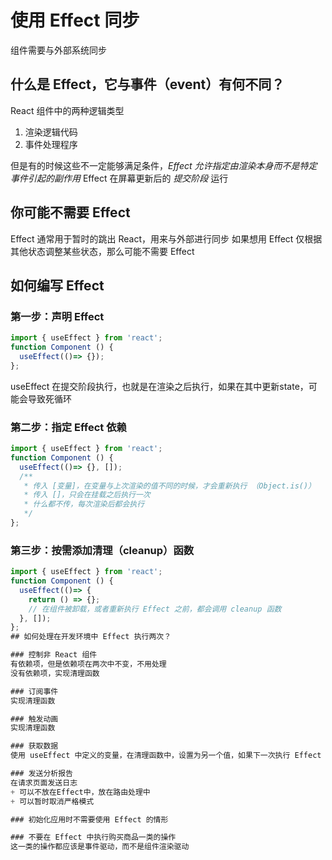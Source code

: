 # 使用 Effect 同步
组件需要与外部系统同步

## 什么是 Effect，它与事件（event）有何不同？
React 组件中的两种逻辑类型
1. 渲染逻辑代码
2. 事件处理程序

但是有的时候这些不一定能够满足条件，*Effect 允许指定由渲染本身而不是特定事件引起的副作用*
Effect 在屏幕更新后的 *提交阶段* 运行

## 你可能不需要 Effect
Effect 通常用于暂时的跳出 React，用来与外部进行同步
如果想用 Effect 仅根据其他状态调整某些状态，那么可能不需要 Effect 

## 如何编写 Effect
### 第一步：声明 Effect
```jsx
import { useEffect } from 'react';
function Component () {
  useEffect(()=> {});
};
```
useEffect 在提交阶段执行，也就是在渲染之后执行，如果在其中更新state，可能会导致死循环

### 第二步：指定 Effect 依赖
```jsx
import { useEffect } from 'react';
function Component () {
  useEffect(()=> {}, []);
  /**
   * 传入 [变量]，在变量与上次渲染的值不同的时候，才会重新执行 （Object.is()）
   * 传入 []，只会在挂载之后执行一次
   * 什么都不传，每次渲染后都会执行
   */
};
```

### 第三步：按需添加清理（cleanup）函数
```jsx
import { useEffect } from 'react';
function Component () {
  useEffect(()=> {
    return () => {};
    // 在组件被卸载，或者重新执行 Effect 之前，都会调用 cleanup 函数
  }, []);
};
## 如何处理在开发环境中 Effect 执行两次？

### 控制非 React 组件
有依赖项，但是依赖项在两次中不变，不用处理
没有依赖项，实现清理函数

### 订阅事件
实现清理函数

### 触发动画
实现清理函数

### 获取数据
使用 useEffect 中定义的变量，在清理函数中，设置为另一个值，如果下一次执行 Effect 的时候，又重置为初始值，在使用数据的时候，如果变量为另一个值，则使用该数据（相当于已经发起了第二次请求）

### 发送分析报告
在请求页面发送日志
+ 可以不放在Effect中，放在路由处理中
+ 可以暂时取消严格模式

### 初始化应用时不需要使用 Effect 的情形

### 不要在 Effect 中执行购买商品一类的操作
这一类的操作都应该是事件驱动，而不是组件渲染驱动
